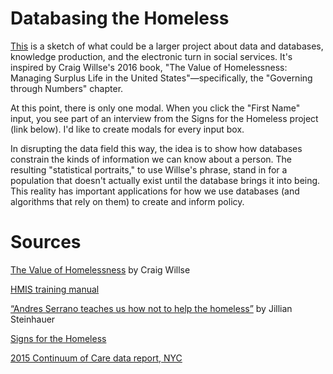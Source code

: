 # Databasing the Homeless
[This](http://kaganjd.github.io/databasing-the-homeless/) is a sketch of what could be a larger project about data and databases, knowledge production, and the electronic turn in social services. It's inspired by Craig Willse's 2016 book, "The Value of Homelessness: Managing Surplus Life in the United States"—specifically, the "Governing through Numbers" chapter.

At this point, there is only one modal. When you click the "First Name" input, you see part of an interview from the Signs for the Homeless project (link below). I'd like to create modals for every input box.

In disrupting the data field this way, the idea is to show how databases constrain the kinds of information we can know about a person. The resulting "statistical portraits," to use Willse's phrase, stand in for a population that doesn't actually exist until the database brings it into being. This reality has important applications for how we use databases (and algorithms that rely on them) to create and inform policy. 

# Sources
[The Value of Homelessness](https://www.upress.umn.edu/book-division/books/the-value-of-homelessness) by Craig Willse

[HMIS training manual](http://www.sbcounty.gov/capsbc/docs/HMIS/CAPSBC%20HMIS%20Manual%204%203%203V1%201.pdf)

[“Andres Serrano teaches us how not to help the homeless”](http://hyperallergic.com/101311/andres-serrano-shows-us-how-not-to-help-the-homeless/) by Jillian Steinhauer

[Signs for the Homeless](http://homelesssigns.tumblr.com/)

[2015 Continuum of Care data report, NYC](https://www.hudexchange.info/resource/reportmanagement/published/CoC_PopSub_CoC_NY-600-2015_NY_2015.pdf)

